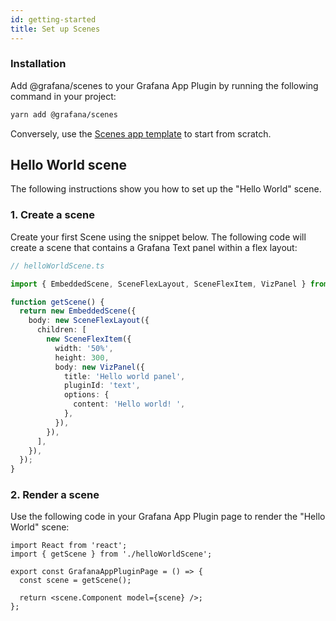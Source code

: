 ```yaml
---
id: getting-started
title: Set up Scenes
---
```


### Installation

Add @grafana/scenes to your Grafana App Plugin by running the following command in your project:

```bash
yarn add @grafana/scenes
```

Conversely, use the [Scenes app template](https://github.com/grafana/scenes-app-template/generate) to start from scratch.

## Hello World scene

The following instructions show you how to set up the "Hello World" scene.

### 1. Create a scene

Create your first Scene using the snippet below. The following code will create a scene that contains a Grafana Text panel within a flex layout:

```ts
// helloWorldScene.ts

import { EmbeddedScene, SceneFlexLayout, SceneFlexItem, VizPanel } from '@grafana/scenes';

function getScene() {
  return new EmbeddedScene({
    body: new SceneFlexLayout({
      children: [
        new SceneFlexItem({
          width: '50%',
          height: 300,
          body: new VizPanel({
            title: 'Hello world panel',
            pluginId: 'text',
            options: {
              content: 'Hello world! ',
            },
          }),
        }),
      ],
    }),
  });
}
```

### 2. Render a scene

Use the following code in your Grafana App Plugin page to render the "Hello World" scene:

```tsx
import React from 'react';
import { getScene } from './helloWorldScene';

export const GrafanaAppPluginPage = () => {
  const scene = getScene();

  return <scene.Component model={scene} />;
};
```
